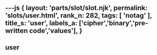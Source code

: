 ---js
{
  layout: 'parts/slot/slot.njk',
  permalink: 'slots/user.html',
  rank_n: 282,
  tags: [ 'notag' ],
  title_s: 'user',
  labels_a: ['cipher','binary','pre-written code','values'],
}
---
## user


